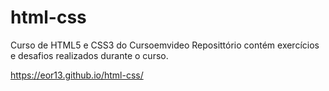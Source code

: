 # html-css
 Curso de HTML5 e CSS3 do Cursoemvideo
Reposittório contém exercícios e desafios realizados durante o curso.

https://eor13.github.io/html-css/
